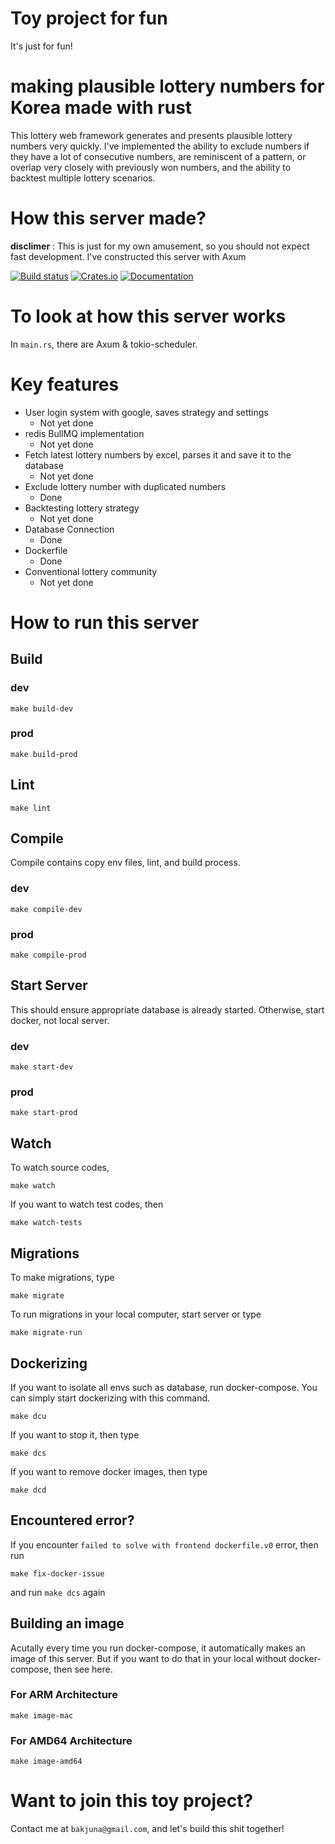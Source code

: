 # Toy project for fun
It's just for fun!

# making plausible lottery numbers for Korea made with rust
This lottery web framework generates and presents plausible lottery numbers very quickly. I've implemented the ability to exclude numbers if they have a lot of consecutive numbers, are reminiscent of a pattern, or overlap very closely with previously won numbers, and the ability to backtest multiple lottery scenarios.

# How this server made?
**disclimer** : This is just for my own amusement, so you should not expect fast development.
I've constructed this server with Axum

[![Build status](https://github.com/tokio-rs/axum/actions/workflows/CI.yml/badge.svg?branch=main)](https://github.com/tokio-rs/axum/actions/workflows/CI.yml)
[![Crates.io](https://img.shields.io/crates/v/axum)](https://crates.io/crates/axum)
[![Documentation](https://docs.rs/axum/badge.svg)](https://docs.rs/axum)

# To look at how this server works
In `main.rs`, there are Axum & tokio-scheduler.

# Key features
- User login system with google, saves strategy and settings
  - Not yet done
- redis BullMQ implementation
   - Not yet done
- Fetch latest lottery numbers by excel, parses it and save it to the database
  - Not yet done
- Exclude lottery number with duplicated numbers
  - Done
- Backtesting lottery strategy
  - Not yet done
- Database Connection
  - Done
- Dockerfile
  - Done
- Conventional lottery community
  - Not yet done

# How to run this server
## Build
### dev
```
make build-dev
```
### prod
```
make build-prod
```

## Lint
```
make lint
```

## Compile
Compile contains copy env files, lint, and build process.
### dev
```
make compile-dev
```
### prod
```
make compile-prod
```
## Start Server
This should ensure appropriate database is already started. Otherwise, start docker, not local server.
### dev
```
make start-dev
```
### prod
```
make start-prod
```

## Watch
To watch source codes,
```
make watch
```
If you want to watch test codes, then
```
make watch-tests
```

## Migrations
To make migrations, type
```
make migrate
```
To run migrations in your local computer, start server or type
```
make migrate-run
```

## Dockerizing
If you want to isolate all envs such as database, run docker-compose. You can simply start dockerizing with this command.
```
make dcu
```

If you want to stop it, then type
```
make dcs
```

If you want to remove docker images, then type
```
make dcd
```

## Encountered error?
If you encounter `failed to solve with frontend dockerfile.v0` error, then run
```
make fix-docker-issue
```
and run `make dcs` again

## Building an image
Acutally every time you run docker-compose, it automatically makes an image of this server. But if you want to do that in your local without docker-compose, then see here.

### For ARM Architecture
```
make image-mac
```
### For AMD64 Architecture
```
make image-amd64
```

# Want to join this toy project?
Contact me at `bakjuna@gmail.com`, and let's build this shit together!